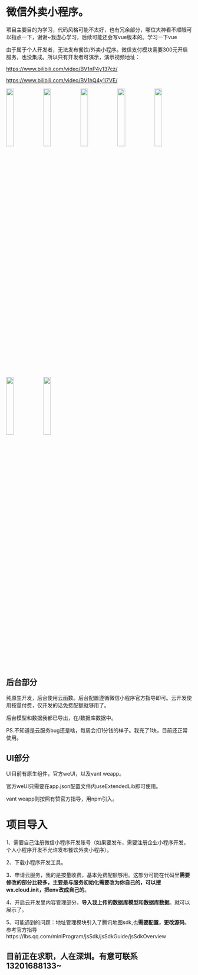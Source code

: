 # 微信外卖小程序。
项目主要目的为学习，代码风格可能不太好，也有冗余部分，哪位大神看不顺眼可以指点一下，谢谢~我虚心学习，后续可能还会写vue版本的。学习一下vue

由于属于个人开发者，无法发布餐饮/外卖小程序。微信支付模块需要300元开启服务，也没集成。所以只有开发者可演示，演示视频地址：

https://www.bilibili.com/video/BV1nP4y137cz/

https://www.bilibili.com/video/BV1hQ4y1i7VE/


<img src="https://user-images.githubusercontent.com/33677284/144193109-1b19f15e-4142-4cae-a63b-7e5e34f7ce26.jpg" width="20%"><img src="https://user-images.githubusercontent.com/33677284/144194084-0bfe549a-a0f2-4aa9-bb73-7c7f5d8b8245.jpg" width="20%"><img src="https://user-images.githubusercontent.com/33677284/144193145-444a4f8b-afd3-4407-85f2-cc7676bc8675.jpg" width="20%"><img src="https://user-images.githubusercontent.com/33677284/144193168-a2c4b799-a875-4dd9-adf7-b10dc2c21d31.jpg" width="20%"><img src="https://user-images.githubusercontent.com/33677284/144193183-e77a5b9c-449a-406a-a874-0cef0f300828.jpg" width="20%"><img src="https://user-images.githubusercontent.com/33677284/144193217-57d0173c-2966-4232-8307-5890217d67e5.jpg" width="20%"><img src="https://user-images.githubusercontent.com/33677284/144193242-9023089d-ec2a-454b-8be0-68dcb860d14e.jpg" width="20%">

## 后台部分
纯原生开发，后台使用云函数。后台配置遵循微信小程序官方指导即可。云开发使用按量付费，仅开发的话免费配额就够用了。

后台模型和数据我都已导出，在/数据库数据中。

PS.不知道是云服务bug还是啥，每周会扣1分钱的样子。我充了1块，目前还正常使用。

## UI部分
UI目前有原生组件，官方weUI，以及vant weapp。

官方weUI只需要在app.json配置文件内useExtendedLib即可使用。

vant weapp则按照有赞官方指导，用npm引入。

# 项目导入
1、需要自己注册微信小程序开发账号（如果要发布，需要注册企业小程序开发，个人小程序开发不允许发布餐饮外卖小程序）。

2、下载小程序开发工具。

3、申请云服务，我的是按量收费，基本免费配额够用。这部分可能在代码里**需要修改的部分比较多，主要是与服务初始化需要改为你自己的，可以搜wx.cloud.init，把env改成自己的**。

4、开启云开发里内容管理部分，**导入我上传的数据库模型和数据库数据**。就可以展示了。

5、可能遇到的问题：地址管理模块引入了腾讯地图sdk,也**需要配置，更改源码**。参考官方指导https://lbs.qq.com/miniProgram/jsSdk/jsSdkGuide/jsSdkOverview

## 目前正在求职，人在深圳。有意可联系13201688133~



